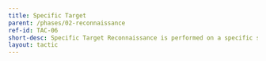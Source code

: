 ```yaml
---
title: Specific Target
parent: /phases/02-reconnaissance
ref-id: TAC-06
short-desc: Specific Target Reconnaissance is performed on a specific single target, such as a product, organisation, or individual. This is similar to "Loose Target", but the key differentiator is that here the adversary knows and has specified exactly what they are looking for.
layout: tactic
---
```

